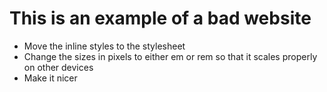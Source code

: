# This is an example of a bad website

- Move the inline styles to the stylesheet
- Change the sizes in pixels to either em or rem so that it scales properly on other devices
- Make it nicer
